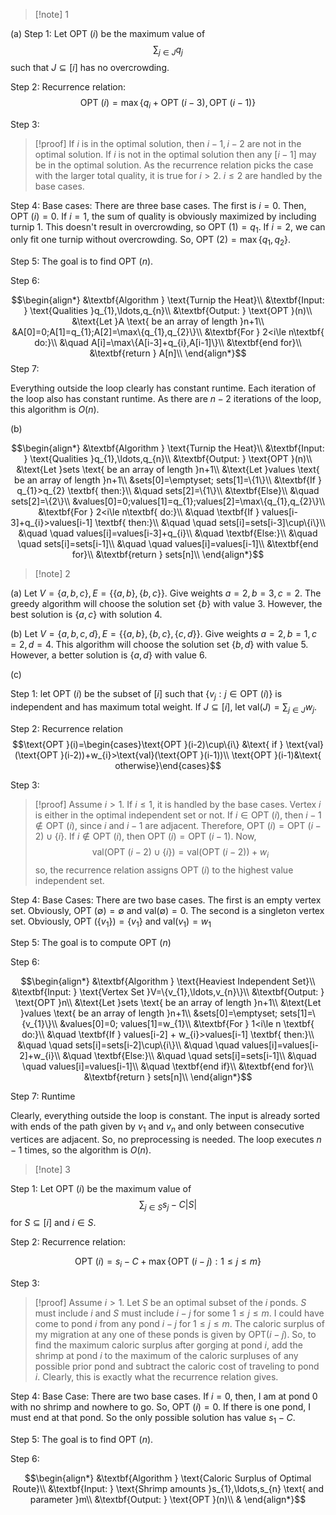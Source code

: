 >[!note] 1

(a)
Step 1: Let $\text{OPT }(i)$ be the maximum value of $$\sum_{j\in J}q_{j}$$ such that $J\subseteq[i]$ has no overcrowding.

Step 2: Recurrence relation:$$\text{OPT }(i)=\max\{q_{i}+\text{OPT }(i-3),\text{OPT }(i-1)\}$$

Step 3: 

>[!proof]
If $i$ is in the optimal solution, then $i-1,i-2$ are not in the optimal solution. If $i$ is not in the optimal solution then any $[i-1]$ may be in the optimal solution. As the recurrence relation picks the case with the larger total quality, it is true for $i>2$. $i\le2$ are handled by the base cases.

Step 4: Base cases: There are three base cases. The first is $i=0$. Then, $\text{OPT }(i)=0$. If $i=1$, the sum of quality is obviously maximized by including turnip 1. This doesn't result in overcrowding, so $\text{OPT }(1)=q_{1}$. If $i=2$, we can only fit one turnip without overcrowding. So, $\text{OPT }(2)=\max\{q_{1},q_{2}\}$.

Step 5: The goal is to find $\text{OPT }(n)$.

Step 6: 

$$\begin{align*}
&\textbf{Algorithm } \text{Turnip the Heat}\\
&\textbf{Input: } \text{Qualities }q_{1},\ldots,q_{n}\\
&\textbf{Output: } \text{OPT }(n)\\
&\text{Let }A \text{ be an array of length }n+1\\
&A[0]=0;A[1]=q_{1};A[2]=\max\{q_{1},q_{2}\}\\
&\textbf{For } 2<i\le n\textbf{ do:}\\
&\quad A[i]=\max\{A[i-3]+q_{i},A[i-1]\}\\
&\textbf{end for}\\
&\textbf{return } A[n]\\
\end{align*}$$
Step 7: 

Everything outside the loop clearly has constant runtime. Each iteration of the loop also has constant runtime. As there are $n-2$ iterations of the loop, this algorithm is $O(n)$.

(b)

$$\begin{align*}
&\textbf{Algorithm } \text{Turnip the Heat}\\
&\textbf{Input: } \text{Qualities }q_{1},\ldots,q_{n}\\
&\textbf{Output: } \text{OPT }(n)\\
&\text{Let }sets \text{ be an array of length }n+1\\
&\text{Let }values \text{ be an array of length }n+1\\
&sets[0]=\emptyset; sets[1]=\{1\}\\
&\textbf{If } q_{1}>q_{2} \textbf{ then:}\\
&\quad sets[2]=\{1\}\\
&\textbf{Else}\\
&\quad sets[2]=\{2\}\\
&values[0]=0;values[1]=q_{1};values[2]=\max\{q_{1},q_{2}\}\\
&\textbf{For } 2<i\le n\textbf{ do:}\\
&\quad \textbf{If } values[i-3]+q_{i}>values[i-1] \textbf{ then:}\\
&\quad \quad sets[i]=sets[i-3]\cup\{i\}\\
&\quad \quad values[i]=values[i-3]+q_{i}\\
&\quad \textbf{Else:}\\
&\quad \quad sets[i]=sets[i-1]\\
&\quad \quad values[i]=values[i-1]\\
&\textbf{end for}\\
&\textbf{return } sets[n]\\
\end{align*}$$

 >[!note] 2 

(a) Let $V=\{a,b,c\},E=\{\{a,b\},\{b,c\}\}$. Give weights $a=2,b=3,c=2$. The greedy algorithm will choose the solution set $\{b\}$ with value $3$. However, the best solution is $\{a,c\}$ with solution $4$. 

(b) Let $V=\{a,b,c,d\},E=\{\{a,b\},\{b,c\},\{c,d\}\}$. Give weights $a=2,b=1,c=2,d=4$. This algorithm will choose the solution set $\{b,d\}$ with value $5$. However, a better solution is $\{a,d\}$ with value $6$. 

(c) 

Step 1: let $\text{OPT }(i)$ be the subset of $[i]$ such that $\{v_{j}:j\in \text{OPT }(i)\}$ is independent and has maximum total weight. If $J\subseteq[i]$, let $\text{val}(J)=\sum_{j\in J}w_{j}$.

Step 2: Recurrence relation $$\text{OPT }(i)=\begin{cases}\text{OPT }(i-2)\cup\{i\} &\text{ if } \text{val}(\text{OPT }(i-2))+w_{i}>\text{val}(\text{OPT }(i-1))\\
\text{OPT }(i-1)&\text{ otherwise}\end{cases}$$

Step 3: 

>[!proof]
Assume $i>1$. If $i≤1$, it is handled by the base cases. Vertex $i$ is either in the optimal independent set or not. If $i\in \text{OPT }(i)$, then $i-1\notin \text{OPT }(i)$, since $i$ and $i-1$ are adjacent. Therefore, $\text{OPT }(i)=\text{OPT }(i-2)\cup\{i\}$. If $i\notin \text{OPT }(i)$, then $\text{OPT }(i)=\text{OPT }(i-1)$. Now, $$\text{val}(\text{OPT }(i-2)\cup\{i\})=\text{val}(\text{OPT }(i-2))+w_{i}$$so, the recurrence relation assigns $\text{OPT }(i)$ to the highest value independent set.


Step 4: Base Cases: There are two base cases. The first is an empty vertex set. Obviously, $\text{OPT }(\emptyset)=\emptyset$ and $\text{val}(\emptyset)=0$. The second is a singleton vertex set. Obviously, $\text{OPT }(\{v_{1}\})=\{v_{1}\}$ and $\text{val}(v_{1})=w_{1}$

Step 5: The goal is to compute $\text{OPT }(n)$

Step 6: 

$$\begin{align*}
&\textbf{Algorithm } \text{Heaviest Independent Set}\\
&\textbf{Input: } \text{Vertex Set }V=\{v_{1},\ldots,v_{n}\}\\
&\textbf{Output: } \text{OPT }n\\
&\text{Let }sets \text{ be an array of length }n+1\\
&\text{Let }values \text{ be an array of length }n+1\\
&sets[0]=\emptyset; sets[1]=\{v_{1}\}\\
&values[0]=0; values[1]=w_{1}\\
&\textbf{For } 1<i\le n \textbf{ do:}\\
&\quad \textbf{If } values[i-2] + w_{i}>values[i-1] \textbf{ then:}\\
&\quad \quad sets[i]=sets[i-2]\cup\{i\}\\
&\quad \quad values[i]=values[i-2]+w_{i}\\
&\quad \textbf{Else:}\\
&\quad \quad sets[i]=sets[i-1]\\
&\quad \quad values[i]=values[i-1]\\
&\quad \textbf{end if}\\
&\textbf{end for}\\
&\textbf{return } sets[n]\\
\end{align*}$$

Step 7: Runtime

Clearly, everything outside the loop is constant. The input is already sorted with ends of the path given by $v_{1}$ and $v_{n}$ and only between consecutive vertices are adjacent. So, no preprocessing is needed. The loop executes $n-1$ times, so the algorithm is $O(n)$.

>[!note] 3

Step 1: Let $\text{OPT }(i)$ be the maximum value of  $$\sum_{j\in S}s_{j}-C|S|$$for $S\subseteq[i]$ and $i\in S$.

Step 2: Recurrence relation:

$$\text{OPT }(i)=s_{i}-C+\max\{\text{OPT }(i-j):1\le j\le m\}$$

Step 3: 

>[!proof]
Assume $i>1$. Let $S$ be an optimal subset of the $i$ ponds. $S$ must include $i$ and $S$ must include $i-j$ for some $1\le j\le m$. I could have come to pond $i$ from any pond $i-j$ for $1\le j\le m$. The caloric surplus of my migration at any one of these ponds is given by $\text{OPT}(i-j)$. So, to find the maximum caloric surplus after gorging at pond $i$, add the shrimp at pond $i$ to the maximum of the caloric surpluses of any possible prior pond and subtract the caloric cost of traveling to pond $i$. Clearly, this is exactly what the recurrence relation gives.

Step 4: Base Case: There are two base cases. If $i=0$, then, I am at pond $0$ with no shrimp and nowhere to go. So, $\text{OPT }(i)=0$. If there is one pond, I must end at that pond. So the only possible solution has value $s_{1}-C$. 

Step 5: The goal is to find $\text{OPT }(n)$. 

Step 6: 

$$\begin{align*}
&\textbf{Algorithm } \text{Caloric Surplus of Optimal Route}\\
&\textbf{Input: } \text{Shrimp amounts }s_{1},\ldots,s_{n} \text{ and parameter }m\\
&\textbf{Output: } \text{OPT }(n)\\
&
\end{align*}$$